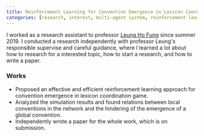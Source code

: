 ```yaml
---
title: Reinforcement Learning for Convention Emergence in Lexicon Coordination Game
categories: [research, interest, multi-agent system, reinforcement learning, C/C++]
---
```

I worked as a research assistant to professor [Leung Ho Fung](http://www.cse.cuhk.edu.hk/~lhf/) since summer 2019. I conducted a research independently with professor Leung's responsible supervise and careful guidance, where I learned a lot about how to research for a interested topic, how to start a research, and how to write a paper. 

### Works
* Proposed an effective and efficient reinforcement learning approach for convention emergence in lexicon coordination game. 
* Analyzed the simulation results and found relations between local conventions in the network and the
hindering of the emergence of a global convention.
* Independently wrote a paper for the whole work, which is on submission.